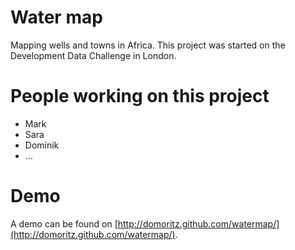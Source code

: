 # Water map

Mapping wells and towns in Africa. This project was started on the Development Data Challenge in London. 

# People working on this project

* Mark
* Sara
* Dominik
* …

# Demo
A demo can be found on [http://domoritz.github.com/watermap/](http://domoritz.github.com/watermap/).